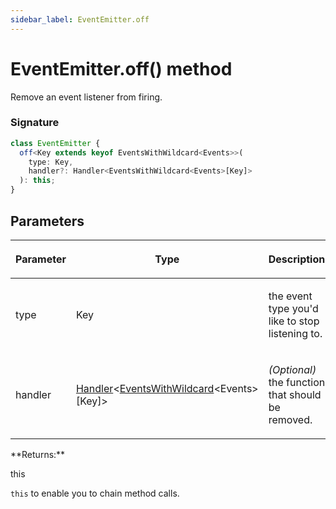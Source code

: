 ```yaml
---
sidebar_label: EventEmitter.off
---
```


# EventEmitter.off() method

Remove an event listener from firing.

### Signature

```typescript
class EventEmitter {
  off<Key extends keyof EventsWithWildcard<Events>>(
    type: Key,
    handler?: Handler<EventsWithWildcard<Events>[Key]>
  ): this;
}
```

## Parameters

<table><thead><tr><th>

Parameter

</th><th>

Type

</th><th>

Description

</th></tr></thead>
<tbody><tr><td>

type

</td><td>

Key

</td><td>

the event type you'd like to stop listening to.

</td></tr>
<tr><td>

handler

</td><td>

[Handler](./puppeteer.handler.md)&lt;[EventsWithWildcard](./puppeteer.eventswithwildcard.md)&lt;Events&gt;\[Key\]&gt;

</td><td>

_(Optional)_ the function that should be removed.

</td></tr>
</tbody></table>
**Returns:**

this

`this` to enable you to chain method calls.
